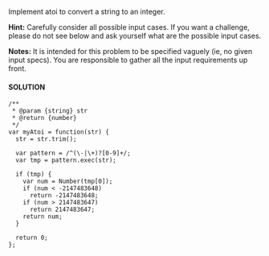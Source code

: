 Implement atoi to convert a string to an integer.

**Hint:** Carefully consider all possible input cases. If you want a challenge, please do not see below and ask yourself what are the possible input cases.

**Notes:** It is intended for this problem to be specified vaguely \(ie, no given input specs\). You are responsible to gather all the input requirements up front.

#### SOLUTION

```
/**
 * @param {string} str
 * @return {number}
 */
var myAtoi = function(str) {
  str = str.trim();

  var pattern = /^(\-|\+)?[0-9]+/;
  var tmp = pattern.exec(str);

  if (tmp) {
    var num = Number(tmp[0]);
    if (num < -2147483648)
      return -2147483648;
    if (num > 2147483647)
      return 2147483647;
    return num;
  }

  return 0;
};
```



